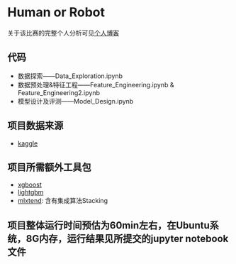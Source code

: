 # Human or Robot
关于该比赛的完整个人分析可见[个人博客](http://izhaoyi.top/2017/05/29/HumenOrRobot/)

## 代码
* 数据探索——Data_Exploration.ipynb
* 数据预处理&特征工程——Feature_Engineering.ipynb & Feature_Engineering2.ipynb
* 模型设计及评测——Model_Design.ipynb
## 项目数据来源
* [kaggle](https://www.kaggle.com/c/facebook-recruiting-iv-human-or-bot/data)
## 项目所需额外工具包
* [xgboost](https://xgboost.readthedocs.io/en/latest//parameter.html#parameters-for-tree-booster)
* [lightgbm](https://github.com/Microsoft/LightGBM)
* [mlxtend](https://github.com/rasbt/mlxtend): 含有集成算法Stacking
## 项目整体运行时间预估为60min左右，在Ubuntu系统，8G内存，运行结果见所提交的jupyter notebook文件
